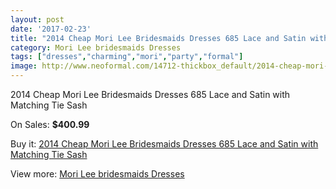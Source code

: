 ```yaml
---
layout: post
date: '2017-02-23'
title: "2014 Cheap Mori Lee Bridesmaids Dresses 685 Lace and Satin with Matching Tie Sash"
category: Mori Lee bridesmaids Dresses
tags: ["dresses","charming","mori","party","formal"]
image: http://www.neoformal.com/14712-thickbox_default/2014-cheap-mori-lee-bridesmaids-dresses-685-lace-and-satin-with-matching-tie-sash.jpg
---
```

2014 Cheap Mori Lee Bridesmaids Dresses 685 Lace and Satin with Matching Tie Sash

On Sales: **$400.99**
<a href="https://www.neoformal.com/en/mori-lee-bridesmaids-dresses-2014/5034-2014-cheap-mori-lee-bridesmaids-dresses-685-lace-and-satin-with-matching-tie-sash.html"><amp-img layout="responsive" width="600" height="600" src="//www.neoformal.com/14712-thickbox_default/2014-cheap-mori-lee-bridesmaids-dresses-685-lace-and-satin-with-matching-tie-sash.jpg" alt="2014 Cheap Mori Lee Bridesmaids Dresses 685 Lace and Satin with Matching Tie Sash 0" /></a>
<a href="https://www.neoformal.com/en/mori-lee-bridesmaids-dresses-2014/5034-2014-cheap-mori-lee-bridesmaids-dresses-685-lace-and-satin-with-matching-tie-sash.html"><amp-img layout="responsive" width="600" height="600" src="//www.neoformal.com/14713-thickbox_default/2014-cheap-mori-lee-bridesmaids-dresses-685-lace-and-satin-with-matching-tie-sash.jpg" alt="2014 Cheap Mori Lee Bridesmaids Dresses 685 Lace and Satin with Matching Tie Sash 1" /></a>

Buy it: [2014 Cheap Mori Lee Bridesmaids Dresses 685 Lace and Satin with Matching Tie Sash](https://www.neoformal.com/en/mori-lee-bridesmaids-dresses-2014/5034-2014-cheap-mori-lee-bridesmaids-dresses-685-lace-and-satin-with-matching-tie-sash.html "2014 Cheap Mori Lee Bridesmaids Dresses 685 Lace and Satin with Matching Tie Sash")

View more: [Mori Lee bridesmaids Dresses](https://www.neoformal.com/en/61-mori-lee-bridesmaids-dresses-2014 "Mori Lee bridesmaids Dresses")